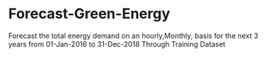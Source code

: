 # Forecast-Green-Energy
Forecast the total energy demand on an hourly,Monthly, basis for the next 3 years from 01-Jan-2016 to 31-Dec-2018 Through Training Dataset
